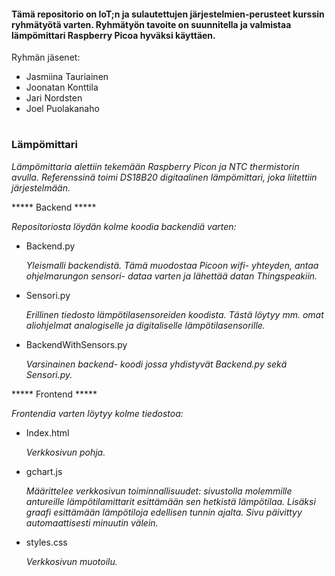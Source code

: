 #### Tämä repositorio on IoT;n ja sulautettujen järjestelmien-perusteet kurssin ryhmätyötä varten. Ryhmätyön tavoite on suunnitella ja valmistaa lämpömittari Raspberry Picoa hyväksi käyttäen.

Ryhmän jäsenet:
- Jasmiina Tauriainen
-  Joonatan Konttila
-  Jari Nordsten
-  Joel Puolakanaho

#

### Lämpömittari

_Lämpömittaria alettiin tekemään Raspberry Picon ja NTC thermistorin avulla. Referenssinä toimi DS18B20 digitaalinen lämpömittari, joka liitettiin järjestelmään._



***** Backend *****

_Repositoriosta löydän kolme koodia backendiä varten:_

  - Backend.py

       _Yleismalli backendistä. Tämä muodostaa Picoon wifi- yhteyden, antaa ohjelmarungon sensori- dataa varten ja lähettää datan Thingspeakiin._

  - Sensori.py

       _Erillinen tiedosto lämpötilasensoreiden koodista. Tästä löytyy mm. omat aliohjelmat analogiselle ja digitaliselle lämpötilasensorille._

  - BackendWithSensors.py
  
       _Varsinainen backend- koodi jossa yhdistyvät Backend.py sekä Sensori.py._

***** Frontend *****

_Frontendia varten löytyy kolme tiedostoa:_

  - Index.html

       _Verkkosivun pohja._

  - gchart.js

       _Määrittelee verkkosivun toiminnallisuudet: sivustolla molemmille antureille lämpötilamittarit esittämään sen hetkistä lämpötilaa. Lisäksi graafi esittämään lämpötiloja edellisen tunnin ajalta. Sivu päivittyy     automaattisesti minuutin välein._

  - styles.css

       _Verkkosivun muotoilu._
